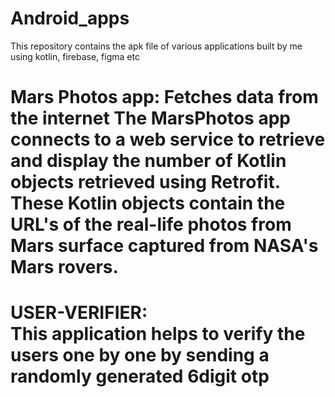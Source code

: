 # Android_apps

This repository contains the apk file of various applications built by me using kotlin, firebase, figma etc 

<h1><strong>Mars Photos app:</strong>
Fetches data from the internet
The MarsPhotos app connects to a web service to retrieve and display the number of Kotlin objects retrieved using Retrofit. These Kotlin objects contain the URL's of the real-life photos from Mars surface captured from NASA's Mars rovers.


<h1><strong>USER-VERIFIER:</strong>
<br>
This application helps to verify the users one by one by sending a randomly generated 6digit otp 

